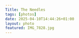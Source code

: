 ```yaml
---
Title: The Needles
tags: [photos]
date: 2025-04-10T14:44:26+01:00
layout: photo
featured: IMG_7828.jpg
---
```

